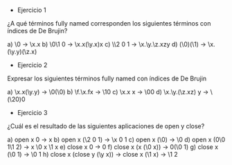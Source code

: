 - Ejercicio 1

¿A qué términos fully named corresponden los siguientes términos con índices de De Brujin?

a) \0  ->  \x.x
b) \0\1 0  ->  \x.x(\y.x)x
c) \\\2 0 1  -> \x.\y.\z.xzy
d) \(\0)(\1)  -> \x.(\y.y)(\z.x)

- Ejercicio 2

Expresar los siguientes términos fully named con índices de De Brujin

a) \x.x(\y.y)  ->  \0(\0)
b) \f.\x.fx  ->  \\10
c) \x.x x  ->  \00
d) \x.\y.(\z.xz) y  ->  \\(\20)0

- Ejercicio 3

¿Cuál es el resultado de las siguientes aplicaciones de open y close?

a) open x 0  ->  x
b) open x (\\2 0 1)  ->  \\x 0 1
c) open x (\0)  ->  \0
d) open x (0\0 1\1 2)  ->  x \0 x \1 x
e) close x 0  ->  0
f) close x (x (\0 x))  ->  0(\0 1)
g) close x (\\0 1)  ->  \\0 1
h) close x \(close y (\y x))  ->  close x (\1 x)  ->  \1 2